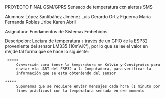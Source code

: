 PROYECTO FINAL GSM/GPRS
     Sensado de temperatura con alertas SMS


Alumnos:
     López Santibáñez Jiménez Luis Gerardo
     Ortiz Figueroa María Fernanda
     Robles Uribe Karen Abril


Asignatura:
     Fundamentos de Sistemas Embebidos


Descripción:
     Lectura de temperatura a través de un GPIO de la ESP32 proveniente del 
     sensor LM335 (10mV/K°), por lo que se lee el valor en mV,de tal forma 
     que se hace lo siguiente:
     
     *****
         Conversión para tener la temperatura en Kelvin y Centigrados para 
         enviar vía UART del ESP32 a la Computadora, para verificar la 
         información que se esta obteniendo del sensor
    
    *****
         Suponemos que se requiere enviar mensajes cada hora (1 minuto por 
         fines prácticos) con la temperatura sensada en ese momento
